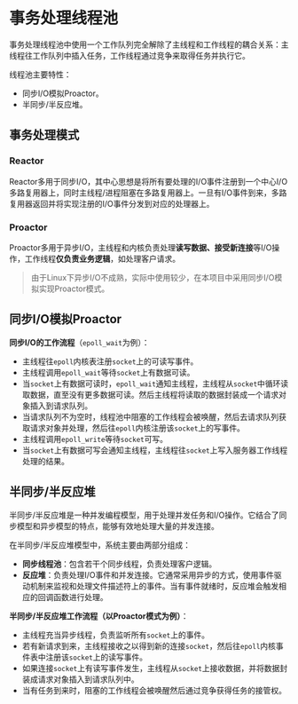 # 事务处理线程池

事务处理线程池中使用一个工作队列完全解除了主线程和工作线程的耦合关系：主线程往工作队列中插入任务，工作线程通过竞争来取得任务并执行它。

线程池主要特性：

- 同步I/O模拟Proactor。
- 半同步/半反应堆。

## 事务处理模式

### Reactor

Reactor多用于同步I/O，其中心思想是将所有要处理的I/O事件注册到一个中心I/O多路复用器上，同时主线程/进程阻塞在多路复用器上。一旦有I/O事件到来，多路复用器返回并将实现注册的I/O事件分发到对应的处理器上。

### Proactor

Proactor多用于异步I/O，主线程和内核负责处理**读写数据、接受新连接**等I/O操作，工作线程**仅负责业务逻辑**，如处理客户请求。

> 由于Linux下异步I/O不成熟，实际中使用较少，在本项目中采用同步I/O模拟实现Proactor模式。

## 同步I/O模拟Proactor

**同步I/O的工作流程**（`epoll_wait`为例）：

- 主线程往`epoll`内核表注册`socket`上的可读写事件。
- 主线程调用`epoll_wait`等待`socket`上有数据可读。
- 当`socket`上有数据可读时，`epoll_wait`通知主线程，主线程从`socket`中循环读取数据，直至没有更多数据可读。然后主线程将读取的数据封装成一个请求对象插入到请求队列。
- 当请求队列不为空时，线程池中阻塞的工作线程会被唤醒，然后去请求队列获取请求对象并处理，然后往`epoll`内核注册该`socket`上的写事件。
- 主线程调用`epoll_write`等待`socket`可写。
- 当`socket`上有数据可写会通知主线程，主线程往`socket`上写入服务器工作线程处理的结果。

## 半同步/半反应堆

半同步/半反应堆是一种并发编程模型，用于处理并发任务和I/O操作。它结合了同步模型和异步模型的特点，能够有效地处理大量的并发连接。

在半同步/半反应堆模型中，系统主要由两部分组成：

- **同步线程池**：包含若干个同步线程，负责处理客户逻辑。
- **反应堆**：负责处理I/O事件和并发连接。它通常采用异步的方式，使用事件驱动机制来监视和处理文件描述符上的事件。当有事件就绪时，反应堆会触发相应的回调函数进行处理。

**半同步/半反应堆工作流程（以Proactor模式为例）**：

- 主线程充当异步线程，负责监听所有`socket`上的事件。
- 若有新请求到来，主线程接收之以得到新的连接`socket`，然后往`epoll`内核事件表中注册该`socket`上的读写事件。
- 如果连接`socket`上有读写事件发生，主线程从`socket`上接收数据，并将数据封装成请求对象插入到请求队列中。
- 当有任务到来时，阻塞的工作线程会被唤醒然后通过竞争获得任务的接管权。

